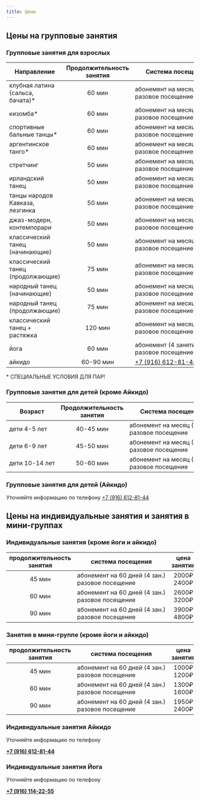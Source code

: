 ```yaml
---
title: Цены
---
```


## Цены на групповые занятия

### Групповые занятия для взрослых

| Направление                       | Продолжительность занятия | Система посещения                                       |  Цена занятия   | Стоимость абонемента |
| --------------------------------- | :-----------------------: | ------------------------------------------------------- | :-------------: | :------------------: |
| клубная латина (сальса, бачата)\* |          60 мин           | <nobr>абонемент на месяц (8 зан.) <br>разовое посещение |  600₽<br> 800₽  |        4800₽         |
| кизомба\*                         |          60 мин           | <nobr>абонемент на месяц (8 зан.) <br>разовое посещение |  600₽<br> 800₽  |        4800₽         |
| спортивные бальные танцы\*        |          60 мин           | <nobr>абонемент на месяц (8 зан.) <br>разовое посещение |  600₽<br> 800₽  |        4800₽         |
| аргентинское танго\*              |          60 мин           | <nobr>абонемент на месяц (8 зан.) <br>разовое посещение |  600₽<br> 800₽  |        4800₽         |
| стретчинг                         |          50 мин           | <nobr>абонемент на месяц (8 зан.) <br>разовое посещение |  600₽<br> 800₽  |        4800₽         |
| ирландский танец                  |          50 мин           | <nobr>абонемент на месяц (8 зан.) <br>разовое посещение |  600₽<br> 800₽  |        4800₽         |
| танцы народов Кавказа, лезгинка   |          50 мин           | <nobr>абонемент на месяц (8 зан.) <br>разовое посещение |  600₽<br> 800₽  |        4800₽         |
| джаз-модерн, контемпорари         |          50 мин           | <nobr>абонемент на месяц (8 зан.) <br>разовое посещение |  600₽<br> 800₽  |        4800₽         |
| классический танец (начинающие)   |          50 мин           | <nobr>абонемент на месяц (8 зан.) <br>разовое посещение |  600₽<br> 800₽  |        4800₽         |
| классический танец (продолжающие) |          75 мин           | <nobr>абонемент на месяц (8 зан.) <br>разовое посещение | 900₽<br> 1200₽  |        7200₽         |
| народный танец (начинающие)       |          50 мин           | <nobr>абонемент на месяц (8 зан.) <br>разовое посещение |  600₽<br> 800₽  |        4800₽         |
| народный танец (продолжающие)     |          75 мин           | <nobr>абонемент на месяц (8 зан.) <br>разовое посещение | 900₽<br> 1200₽  |        7200₽         |
| классический танец + растяжка     |          120 мин          | <nobr>абонемент на месяц (8 зан.) <br>разовое посещение | 1400₽<br> 2000₽ |        11200₽        |
| йога                              |          60 мин           | <nobr>абонемент (4 занятия) / <br>разовое посещение     |  350₽<br> 400₽  |        1400₽         |
| айкидо                            |         60-90 мин         | [+7 (916) 612-81-44](tel://+79166128144)                |    уточняйте    |      уточняйте       |

\* СПЕЦИАЛЬНЫЕ УСЛОВИЯ ДЛЯ ПАР!

### Групповые занятия для детей (кроме Айкидо)

| Возраст               | Продолжительность занятия | Система посещения                                       | Цена занятия  | Стоимость абонемента |
| --------------------- | :-----------------------: | ------------------------------------------------------- | :-----------: | :------------------: |
| <nobr> дети 4-5 лет   |         40-45 мин         | <nobr>абонемент на месяц (8 зан.) <br>разовое посещение | 600₽<br> 800₽ |        4800₽         |
| <nobr> дети 6-9 лет   |         45-50 мин         | <nobr>абонемент на месяц (8 зан.) <br>разовое посещение | 600₽<br> 800₽ |        4800₽         |
| <nobr> дети 10-14 лет |         50-60 мин         | <nobr>абонемент на месяц (8 зан.) <br>разовое посещение | 600₽<br> 800₽ |        4800₽         |

### Групповые занятия для детей (Айкидо)

Уточняйте информацию по телефону [+7 (916) 612-81-44](tel://+79166128144)

## Цены на индивидуальные занятия и занятия в мини-группах

### Индивидуальные занятия (кроме йоги и айкидо)

| продолжительность занятия | система посещения                                         |  цена занятия   | стоимость абонемента |
| :-----------------------: | --------------------------------------------------------- | :-------------: | :------------------: |
|          45 мин           | <nobr>абонемент на 60 дней (4 зан.) <br>разовое посещение | 2000₽<br> 2400₽ |        8000₽         |
|          60 мин           | <nobr>абонемент на 60 дней (4 зан.) <br>разовое посещение | 2600₽<br> 3200₽ |        10400₽        |
|          90 мин           | <nobr>абонемент на 60 дней (4 зан.) <br>разовое посещение | 3900₽<br> 4800₽ |        15600₽        |

### Занятия в мини-группе (кроме йоги и айкидо)

| продолжительность занятия | система посещения                                         |  цена занятия   | стоимость абонемента |
| :-----------------------: | --------------------------------------------------------- | :-------------: | :------------------: |
|          45 мин           | <nobr>абонемент на 60 дней (4 зан.) <br>разовое посещение | 1000₽<br> 1200₽ |        4000₽         |
|          60 мин           | <nobr>абонемент на 60 дней (4 зан.) <br>разовое посещение | 1300₽<br> 1600₽ |        5200₽         |
|          90 мин           | <nobr>абонемент на 60 дней (4 зан.) <br>разовое посещение | 1950₽<br> 2400₽ |        7800₽         |

### Индивидуальные занятия Айкидо

Уточняйте информацию по телефону

**[+7 (916) 612-81-44](tel://+79166128144)**

### Индивидуальные занятия Йога

Уточняйте информацию по телефону

**[+7 (916) 114-22-55](tel://+79161142255)**
